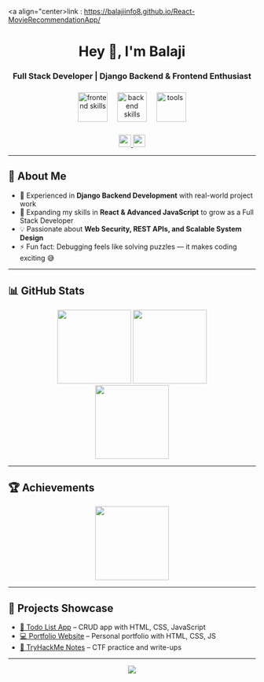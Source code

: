<a align="center>link : https://balajiinfo8.github.io/React-MovieRecommendationApp/</a>
<h1 align="center">Hey 👋, I'm Balaji</h1>
<h3 align="center">Full Stack Developer | Django Backend & Frontend Enthusiast</h3>

###

<div align="center">
  <!-- Frontend -->
  <img src="https://skillicons.dev/icons?i=html,css,js,react" height="60" alt="frontend skills" />
  <img width="12" />
  <!-- Backend -->
  <img src="https://skillicons.dev/icons?i=python,django,mysql" height="60" alt="backend skills" />
  <img width="12" />
  <!-- Tools -->
  <img src="https://skillicons.dev/icons?i=git,linux" height="60" alt="tools" />
</div>

###

<div align="center">
  <a href="mailto:vinothkumarbalaji150@gmail.com">
    <img src="https://img.shields.io/static/v1?message=Email&logo=gmail&label=&color=D14836&logoColor=white&style=for-the-badge" height="25" />
  </a>
  <a href="https://www.linkedin.com/in/vjbalaji-00283a18a/">
    <img src="https://img.shields.io/static/v1?message=LinkedIn&logo=linkedin&label=&color=0077B5&logoColor=white&style=for-the-badge" height="25" />
  </a>
</div>

---

## 💫 About Me
- 🔭 Experienced in **Django Backend Development** with real-world project work  
- 🌱 Expanding my skills in **React & Advanced JavaScript** to grow as a Full Stack Developer  
- 💡 Passionate about **Web Security, REST APIs, and Scalable System Design**  
- ⚡ Fun fact: Debugging feels like solving puzzles — it makes coding exciting 😅  

---

## 📊 GitHub Stats
<div align="center">
  <img src="https://github-readme-stats.vercel.app/api?username=balajiinfo8&theme=dracula&hide_border=false&include_all_commits=true&count_private=true" height="150" />
  <img src="https://streak-stats.demolab.com?user=balajiinfo8&theme=dracula&hide_border=false&border_radius=5" height="150" />
</div>

<div align="center">
  <img src="https://github-readme-stats.vercel.app/api/top-langs/?username=balajiinfo8&theme=dracula&hide_border=false&include_all_commits=true&count_private=true&layout=compact" height="150" />
</div>

---

## 🏆 Achievements
<div align="center">
  <img src="https://github-profile-trophy.vercel.app/?username=balajiinfo8&theme=dracula&column=3&margin-w=15&margin-h=15" height="150" />
</div>

---

## 🚀 Projects Showcase
- [📝 Todo List App](https://github.com/balajiinfo8/todo-list) – CRUD app with HTML, CSS, JavaScript  
- [💻 Portfolio Website](https://balajiinfo8.github.io/portfolio/) – Personal portfolio with HTML, CSS, JS  
- [🔐 TryHackMe Notes](https://github.com/balajiinfo8/ctf-notes) – CTF practice and write-ups  

---

<p align="center">
  <img src="https://visitcount.itsvg.in/api?id=balajiinfo8&icon=0&color=0" />
</p>
